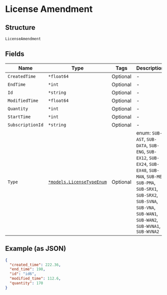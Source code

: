 
# License Amendment

## Structure

`LicenseAmendment`

## Fields

| Name | Type | Tags | Description |
|  --- | --- | --- | --- |
| `CreatedTime` | `*float64` | Optional | - |
| `EndTime` | `*int` | Optional | - |
| `Id` | `*string` | Optional | - |
| `ModifiedTime` | `*float64` | Optional | - |
| `Quantity` | `*int` | Optional | - |
| `StartTime` | `*int` | Optional | - |
| `SubscriptionId` | `*string` | Optional | - |
| `Type` | [`*models.LicenseTypeEnum`](../../doc/models/license-type-enum.md) | Optional | enum: `SUB-AST`, `SUB-DATA`, `SUB-ENG`, `SUB-EX12`, `SUB-EX24`, `SUB-EX48`, `SUB-MAN`, `SUB-ME`, `SUB-PMA`, `SUB-SRX1`, `SUB-SRX2`, `SUB-SVNA`, `SUB-VNA`, `SUB-WAN1`, `SUB-WAN2`, `SUB-WVNA1`, `SUB-WVNA2` |

## Example (as JSON)

```json
{
  "created_time": 222.36,
  "end_time": 198,
  "id": "id6",
  "modified_time": 112.6,
  "quantity": 170
}
```

